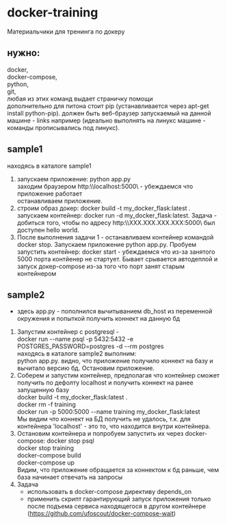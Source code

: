 # docker-training
Материальчики для тренинга по докеру
## нужно:
docker,   
docker-compose,  
python,  
git,  
любая из этих команд выдает страничку помощи  
дополнительно для питона стоит pip (устанавливается через apt-get install python-pip). 
должен быть веб-браузер запускаемый на данной машине - links например 
(идеально выполнять на линукс машине - команды прописывались под линукс). 

## sample1

находясь в каталоге sample1 
1) запускаем приложение: python app.py  
   заходим браузером http:\\\localhost:5000\ - убеждаемся что приложение работает  
   останавливаем приложение. 
2) строим образ докер: docker build -t my_docker_flask:latest .  
   запускаем контейнер: docker run -d  my_docker_flask:latest. 
   Задача - добиться того, чтобы по адресу http:\\\XXX.XXX.XXX.XXX:5000\ был доступен hello world. 
3) После выполнения задачи 1 - останавливаем контейнер командой docker stop. 
   Запускаем приложение python app.py. 
   Пробуем запустить контейнер: docker start - убеждаемся что из-за занятого 5000 порта контйенер не стартует. Бывает срывается автодеплой и запуск докер-compose из-за того что порт занят старым контейнером
   
   
## sample2

- здесь app.py - пополнился вычитыванием db_host из переменной окружения и попыткой получить коннект на данную бд
1) Запустим контейнер с postgresql -  
   docker run --name psql -p 5432:5432 -e POSTGRES_PASSWORD=postgres -d --rm postgres  
   находясь в каталоге sample2 выполним:  
   python app.py. 
   видно, что приложение  получило коннект на базу и вычитало версию бд. 
   Остановим приложение. 
2) Соберем и запустим контейнер, предполагая что контейнер сможет получить по дефолту localhost и получить коннект на ранее запущенную базу  
   docker build -t my_docker_flask:latest .  
   docker rm -f training  
   docker run -p 5000:5000 --name training  my_docker_flask:latest  
   Мы видим что коннект на БД получить не удалось, т.к. для контейнера 'localhost' - это то, что находится внутри контейнера.  
3) Остановим контейнера и попробуем запустить их через docker-compose:
   docker stop psql  
   docker stop training  
   docker-compose build  
   docker-compose up  
   Видим, что приложение обращается за коннектом к бд раньше, чем база начинает отвечать на запросы  
4) Задача  
    - использовать в docker-compose директиву depends_on  
    - применить скрипт гарантирующий запуск приложения только после подъема сервиса находящегося в другом контейнере  
    (https://github.com/ufoscout/docker-compose-wait)


